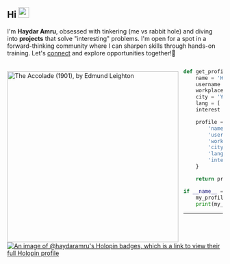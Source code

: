 <!---
haydaramru/haydaramru is a ✨ special ✨ repository because its `README.md` (this file) appears on your GitHub profile.
You can click the Preview link to take a look at your changes.

- 👋 Hi, I’m @haydaramru
- 👀 I’m interested in ...
- 🌱 I’m currently learning ...
- 💞️ I’m looking to collaborate on ...
- 📫 How to reach me ...
--->

## Hi <img src="https://media.giphy.com/media/hvRJCLFzcasrR4ia7z/giphy.gif" width="25px"></a>

I'm **Haydar Amru**, obsessed with tinkering (me vs rabbit hole) and diving into **projects** that solve "interesting" problems. I'm open for a spot in a forward-thinking community where I can sharpen skills through hands-on training. Let's [connect](https://www.linkedin.com/in/haydaramru/) and explore opportunities together!🤝

<a href="https://en.wikipedia.org/wiki/Accolade">   
<img 
  src="https://raw.github.com/haydaramru/haydaramru/master/accolade.png" 
  alt="The Accolade (1901), by Edmund Leighton"
  style="margin-top:20px;margin-right:12px"
  align="left" 
  height="400px"
/>
</a>

```python

def get_profile():
    name = 'Haydar Amru Revanda'
    username = 'haydaramru'
    workplace = '?'
    city = 'Yogyakarta, 🇮🇩'
    lang = [ 'id', 'en' ]
    interest = [ 'cat🐱', 'dad jokes', 'philosophy' ]

    profile = {
        'name': name,
        'username': username,
        'workplace': workplace,
        'city': city,
        'languages': lang,
        'interests': interest
    }

    return profile

if __name__ == "__main__":
    my_profile = get_profile()
    print(my_profile)

```

---
[![An image of @haydaramru's Holopin badges, which is a link to view their full Holopin profile](https://holopin.me/haydaramru)](https://holopin.io/@haydaramru)
